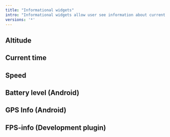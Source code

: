 ```yaml
---
title: "Informational widgets"
intro: "Informational widgets allow user see information about current location, speed, time, battery level, bearing on the map display."
versions: '*'
---
```


## Altitude

## Current time

## Speed

## Battery level (Android)

## GPS Info (Android)

## FPS-info (Development plugin)


